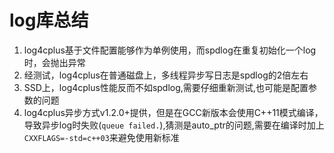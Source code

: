 # log库总结
1. log4cplus基于文件配置能够作为单例使用，而spdlog在重复初始化一个log时，会抛出异常
2. 经测试，log4cplus在普通磁盘上，多线程异步写日志是spdlog的2倍左右
3. SSD上，log4cplus性能反而不如spdlog,需要仔细重新测试,也可能是配置参数的问题
4. log4cplus异步方式v1.2.0+提供，但是在GCC新版本会使用C++11模式编译，导致异步log时失败(`queue failed.`),猜测是auto_ptr的问题,需要在编译时加上`CXXFLAGS=-std=c++03`来避免使用新标准
